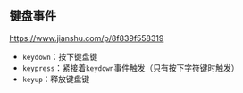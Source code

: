 ## 键盘事件

https://www.jianshu.com/p/8f839f558319

- `keydown`：按下键盘键
- `keypress`：紧接着`keydown`事件触发（只有按下字符键时触发）
- `keyup`：释放键盘键